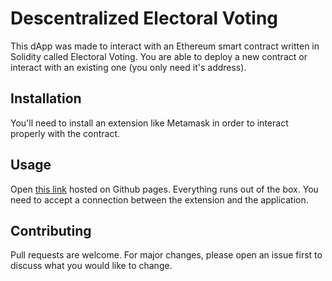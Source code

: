 # Descentralized Electoral Voting

This dApp was made to interact with an Ethereum smart contract written in Solidity called Electoral Voting.
You are able to deploy a new contract or interact with an existing one (you only need it's address).


## Installation

You'll need to install an extension like Metamask in order to interact properly with the contract.


## Usage

Open [this link](https://brunopedrazza.github.io/descentralized-electoral-voting/) hosted on Github pages. Everything runs out of the box.
You need to accept a connection between the extension and the application.


## Contributing
Pull requests are welcome. For major changes, please open an issue first to discuss what you would like to change.

